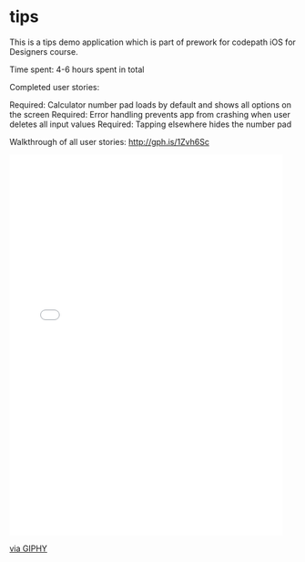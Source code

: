 # tips
This is a tips demo application which is part of prework for codepath iOS for Designers course.

Time spent: 4-6 hours spent in total

Completed user stories:

 Required: Calculator number pad loads by default and shows all options on the screen
 Required: Error handling prevents app from crashing when user deletes all input values
 Required: Tapping elsewhere hides the number pad

Walkthrough of all user stories:
http://gph.is/1Zvh6Sc
<iframe src="//giphy.com/embed/l49FkZ3JBSn6WjwHe" width="480" height="668" frameBorder="0" class="giphy-embed" allowFullScreen></iframe><p><a href="https://giphy.com/gifs/l49FkZ3JBSn6WjwHe">via GIPHY</a></p>
